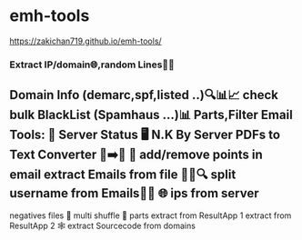 # emh-tools
https://zakichan719.github.io/emh-tools/



 
### Extract IP/domain🌐,random Lines📜🔀
Domain Info (demarc,spf,listed ..)🔍📊📈
check bulk BlackList (Spamhaus ...)📊
Parts,Filter Email Tools: 💌
Server Status 🖥️
N.K By Server
PDFs to Text Converter 📄➡️📝
📧 add/remove points in email
extract Emails from file 📁📧🔍
split username from Emails📧👤
🌐 ips from server
----
negatives files 📁
multi shuffle 🔀 parts
extract from ResultApp 1
extract from ResultApp 2
🕸 extract Sourcecode from domains

